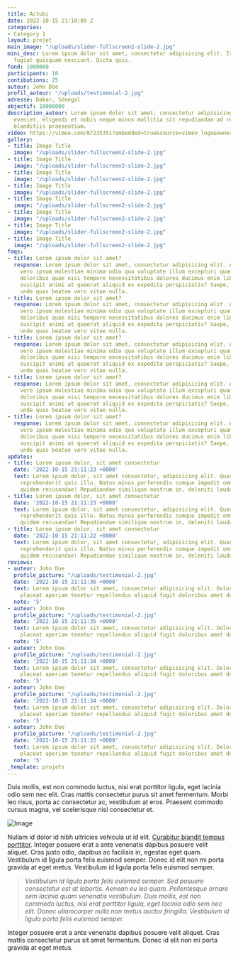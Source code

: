 ```yaml
---
title: Actubi
date: 2022-10-15 21:10:09 Z
categories:
- Category 1
layout: projet
main_image: "/uploads/slider-fullscreen2-slide-2.jpg"
mini_desc: Lorem ipsum dolor sit amet, consectetur adipisicing elit. Iste reprehenderit
  fugiat quisquam nesciunt. Dicta quis.
fond: 1000000
participants: 10
contibutions: 25
auteur: John Doe
profil_auteur: "/uploads/testimonial-2.jpg"
adresse: Dakar, Sénégal
objectif: 10000000
description_auteur: Lorem ipsum dolor sit amet, consectetur adipisicing elit. Dolores,
  eveniet, eligendi et nobis neque minus mollitia sit repudiandae ad repellendus recusandae
  blanditiis praesentium.
video: https://vimeo.com/87235351?embedded=true&source=vimeo_logo&owner=12281231
gallery:
- title: Image Title
  image: "/uploads/slider-fullscreen2-slide-2.jpg"
- title: Image Title
  image: "/uploads/slider-fullscreen2-slide-2.jpg"
- title: Image Title
  image: "/uploads/slider-fullscreen2-slide-2.jpg"
- title: Image Title
  image: "/uploads/slider-fullscreen2-slide-2.jpg"
- title: Image Title
  image: "/uploads/slider-fullscreen2-slide-2.jpg"
- title: Image Title
  image: "/uploads/slider-fullscreen2-slide-2.jpg"
- title: Image Title
  image: "/uploads/slider-fullscreen2-slide-2.jpg"
- title: Image Title
  image: "/uploads/slider-fullscreen2-slide-2.jpg"
faqs:
- title: Lorem ipsum dolor sit amet?
  response: Lorem ipsum dolor sit amet, consectetur adipisicing elit. Assumenda, dolorum,
    vero ipsum molestiae minima odio quo voluptate illum excepturi quam cum voluptates
    doloribus quae nisi tempore necessitatibus dolores ducimus enim libero eaque explicabo
    suscipit animi at quaerat aliquid ex expedita perspiciatis? Saepe, aperiam, nam
    unde quas beatae vero vitae nulla.
- title: Lorem ipsum dolor sit amet?
  response: Lorem ipsum dolor sit amet, consectetur adipisicing elit. Assumenda, dolorum,
    vero ipsum molestiae minima odio quo voluptate illum excepturi quam cum voluptates
    doloribus quae nisi tempore necessitatibus dolores ducimus enim libero eaque explicabo
    suscipit animi at quaerat aliquid ex expedita perspiciatis? Saepe, aperiam, nam
    unde quas beatae vero vitae nulla.
- title: Lorem ipsum dolor sit amet?
  response: Lorem ipsum dolor sit amet, consectetur adipisicing elit. Assumenda, dolorum,
    vero ipsum molestiae minima odio quo voluptate illum excepturi quam cum voluptates
    doloribus quae nisi tempore necessitatibus dolores ducimus enim libero eaque explicabo
    suscipit animi at quaerat aliquid ex expedita perspiciatis? Saepe, aperiam, nam
    unde quas beatae vero vitae nulla.
- title: Lorem ipsum dolor sit amet?
  response: Lorem ipsum dolor sit amet, consectetur adipisicing elit. Assumenda, dolorum,
    vero ipsum molestiae minima odio quo voluptate illum excepturi quam cum voluptates
    doloribus quae nisi tempore necessitatibus dolores ducimus enim libero eaque explicabo
    suscipit animi at quaerat aliquid ex expedita perspiciatis? Saepe, aperiam, nam
    unde quas beatae vero vitae nulla.
- title: Lorem ipsum dolor sit amet?
  response: Lorem ipsum dolor sit amet, consectetur adipisicing elit. Assumenda, dolorum,
    vero ipsum molestiae minima odio quo voluptate illum excepturi quam cum voluptates
    doloribus quae nisi tempore necessitatibus dolores ducimus enim libero eaque explicabo
    suscipit animi at quaerat aliquid ex expedita perspiciatis? Saepe, aperiam, nam
    unde quas beatae vero vitae nulla.
updates:
- title: Lorem ipsum dolor, sit amet consectetur
  date: '2022-10-15 21:11:23 +0000'
  text: Lorem ipsum dolor, sit amet consectetur, adipisicing elit. Quas ipsam placeat
    reprehenderit quis illo. Natus minus perferendis cumque impedit omnis ullam laudantium
    quidem recusandae! Repudiandae similique nostrum in, deleniti laudantium.
- title: Lorem ipsum dolor, sit amet consectetur
  date: '2022-10-15 21:11:23 +0000'
  text: Lorem ipsum dolor, sit amet consectetur, adipisicing elit. Quas ipsam placeat
    reprehenderit quis illo. Natus minus perferendis cumque impedit omnis ullam laudantium
    quidem recusandae! Repudiandae similique nostrum in, deleniti laudantium.
- title: Lorem ipsum dolor, sit amet consectetur
  date: '2022-10-15 21:11:22 +0000'
  text: Lorem ipsum dolor, sit amet consectetur, adipisicing elit. Quas ipsam placeat
    reprehenderit quis illo. Natus minus perferendis cumque impedit omnis ullam laudantium
    quidem recusandae! Repudiandae similique nostrum in, deleniti laudantium.
reviews:
- auteur: John Doe
  profile_picture: "/uploads/testimonial-2.jpg"
  date: '2022-10-15 21:11:36 +0000'
  text: Lorem ipsum dolor sit amet, consectetur adipisicing elit. Dolorem tempore
    placeat aperiam tenetur repellendus aliquid fugit doloribus amet dolore, molestias.
  note: '5'
- auteur: John Doe
  profile_picture: "/uploads/testimonial-2.jpg"
  date: '2022-10-15 21:11:35 +0000'
  text: Lorem ipsum dolor sit amet, consectetur adipisicing elit. Dolorem tempore
    placeat aperiam tenetur repellendus aliquid fugit doloribus amet dolore, molestias.
  note: '5'
- auteur: John Doe
  profile_picture: "/uploads/testimonial-2.jpg"
  date: '2022-10-15 21:11:34 +0000'
  text: Lorem ipsum dolor sit amet, consectetur adipisicing elit. Dolorem tempore
    placeat aperiam tenetur repellendus aliquid fugit doloribus amet dolore, molestias.
  note: '5'
- auteur: John Doe
  profile_picture: "/uploads/testimonial-2.jpg"
  date: '2022-10-15 21:11:34 +0000'
  text: Lorem ipsum dolor sit amet, consectetur adipisicing elit. Dolorem tempore
    placeat aperiam tenetur repellendus aliquid fugit doloribus amet dolore, molestias.
  note: '5'
- auteur: John Doe
  profile_picture: "/uploads/testimonial-2.jpg"
  date: '2022-10-15 21:11:33 +0000'
  text: Lorem ipsum dolor sit amet, consectetur adipisicing elit. Dolorem tempore
    placeat aperiam tenetur repellendus aliquid fugit doloribus amet dolore, molestias.
  note: '5'
_template: projets
---
```


Duis mollis, est non commodo luctus, nisi erat porttitor ligula, eget lacinia odio sem nec elit. Cras mattis consectetur purus sit amet fermentum. Morbi leo risus, porta ac consectetur ac, vestibulum at eros. Praesent commodo cursus magna, vel scelerisque nisl consectetur et.

![Image](demos/crowdfunding/images/single/1.jpg)

Nullam id dolor id nibh ultricies vehicula ut id elit. [Curabitur blandit tempus porttitor](#). Integer posuere erat a ante venenatis dapibus posuere velit aliquet. Cras justo odio, dapibus ac facilisis in, egestas eget quam. Vestibulum id ligula porta felis euismod semper. Donec id elit non mi porta gravida at eget metus. Vestibulum id ligula porta felis euismod semper.

> _Vestibulum id ligula porta felis euismod semper. Sed posuere consectetur est at lobortis. Aenean eu leo quam. Pellentesque ornare sem lacinia quam venenatis vestibulum. Duis mollis, est non commodo luctus, nisi erat porttitor ligula, eget lacinia odio sem nec elit. Donec ullamcorper nulla non metus auctor fringilla. Vestibulum id ligula porta felis euismod semper._

Integer posuere erat a ante venenatis dapibus posuere velit aliquet. Cras mattis consectetur purus sit amet fermentum. Donec id elit non mi porta gravida at eget metus.
